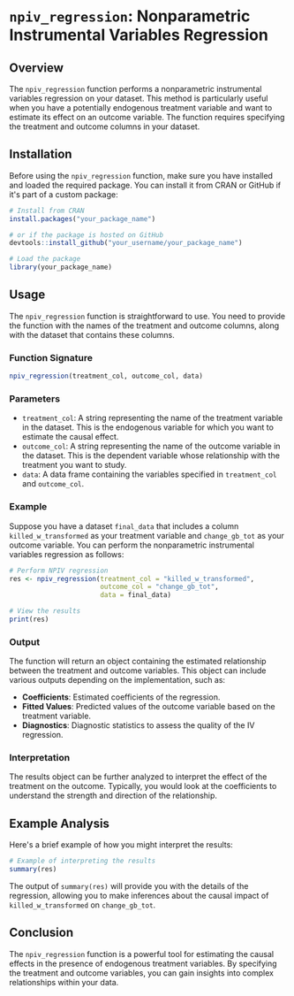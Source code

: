 
# `npiv_regression`: Nonparametric Instrumental Variables Regression

## Overview

The `npiv_regression` function performs a nonparametric instrumental variables regression on your dataset. This method is particularly useful when you have a potentially endogenous treatment variable and want to estimate its effect on an outcome variable. The function requires specifying the treatment and outcome columns in your dataset.

## Installation

Before using the `npiv_regression` function, make sure you have installed and loaded the required package. You can install it from CRAN or GitHub if it's part of a custom package:

```r
# Install from CRAN
install.packages("your_package_name")

# or if the package is hosted on GitHub
devtools::install_github("your_username/your_package_name")

# Load the package
library(your_package_name)
```

## Usage

The `npiv_regression` function is straightforward to use. You need to provide the function with the names of the treatment and outcome columns, along with the dataset that contains these columns.

### Function Signature

```r
npiv_regression(treatment_col, outcome_col, data)
```

### Parameters

- `treatment_col`: A string representing the name of the treatment variable in the dataset. This is the endogenous variable for which you want to estimate the causal effect.
- `outcome_col`: A string representing the name of the outcome variable in the dataset. This is the dependent variable whose relationship with the treatment you want to study.
- `data`: A data frame containing the variables specified in `treatment_col` and `outcome_col`.

### Example

Suppose you have a dataset `final_data` that includes a column `killed_w_transformed` as your treatment variable and `change_gb_tot` as your outcome variable. You can perform the nonparametric instrumental variables regression as follows:

```r
# Perform NPIV regression
res <- npiv_regression(treatment_col = "killed_w_transformed",
                       outcome_col = "change_gb_tot", 
                       data = final_data)

# View the results
print(res)
```

### Output

The function will return an object containing the estimated relationship between the treatment and outcome variables. This object can include various outputs depending on the implementation, such as:

- **Coefficients**: Estimated coefficients of the regression.
- **Fitted Values**: Predicted values of the outcome variable based on the treatment variable.
- **Diagnostics**: Diagnostic statistics to assess the quality of the IV regression.

### Interpretation

The results object can be further analyzed to interpret the effect of the treatment on the outcome. Typically, you would look at the coefficients to understand the strength and direction of the relationship.

## Example Analysis

Here's a brief example of how you might interpret the results:

```r
# Example of interpreting the results
summary(res)
```

The output of `summary(res)` will provide you with the details of the regression, allowing you to make inferences about the causal impact of `killed_w_transformed` on `change_gb_tot`.

## Conclusion

The `npiv_regression` function is a powerful tool for estimating the causal effects in the presence of endogenous treatment variables. By specifying the treatment and outcome variables, you can gain insights into complex relationships within your data.
